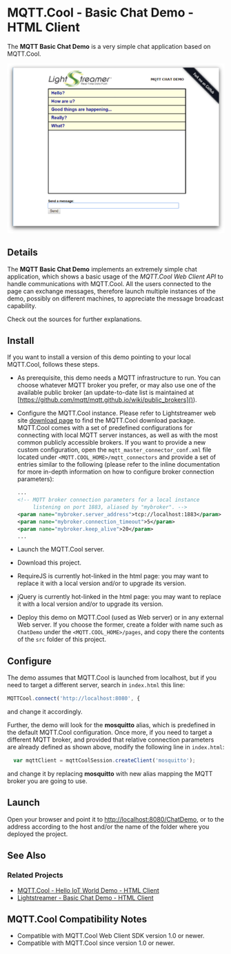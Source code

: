 # MQTT.Cool - Basic Chat Demo - HTML Client

The **MQTT Basic Chat Demo** is a very simple chat application based on
MQTT.Cool.

![screenshot](screen-large.png)

## Details

The **MQTT Basic Chat Demo** implements an extremely simple chat application,
which shows a basic usage of the *MQTT.Cool Web Client API* to handle
communications with MQTT.Cool. All the users connected to the page can exchange
messages, therefore launch multiple instances of the demo, possibly on different
machines, to appreciate the message broadcast capability.

Check out the sources for further explanations.

## Install

If you want to install a version of this demo pointing to your local MQTT.Cool,
follows these steps.

* As prerequisite, this demo needs a MQTT infrastructure to run. You can choose
whatever MQTT broker you prefer, or may also use one of the available public
broker (an update-to-date list is maintained at
[https://github.com/mqtt/mqtt.github.io/wiki/public_brokers]()).
* Configure the MQTT.Cool instance. Please refer to Lightstreamer
web site [download page](http://download.lightstreamer.com/) to find the
MQTT.Cool download package. MQTT.Cool comes with a set of predefined
configurations for connecting with local MQTT server instances, as well as with
the most common publicly accessible brokers. If you want to provide a new custom
configuration, open the `mqtt_master_connector_conf.xml` file located under
`<MQTT.COOL_HOME>/mqtt_connectors` and provide a set of entries similar to
the following (please refer to the inline documentation for more in-depth
information on how to configure broker connection parameters):

  ```xml
  ...
  <!-- MQTT broker connection parameters for a local instance
       listening on port 1883, aliased by "mybroker". -->
  <param name="mybroker.server_address">tcp://localhost:1883</param>
  <param name="mybroker.connection_timeout">5</param>
  <param name="mybroker.keep_alive">20</param>
  ...
  ```

* Launch the MQTT.Cool server.
* Download this project.
* RequireJS is currently hot-linked in the html page: you may want to replace it
with a local version and/or to upgrade its version.
* jQuery is currently hot-linked in the html page: you may want to replace it
with a local version and/or to upgrade its version.
* Deploy this demo on MQTT.Cool (used as Web server) or in any external Web
server. If you choose the former, create a folder with name such as
`ChatDemo` under the `<MQTT.COOL_HOME>/pages`, and copy there the contents
of the `src` folder of this project.

## Configure
The demo assumes that MQTT.Cool is launched from localhost, but if you need to
target a different server, search in `index.html` this line:
```js
MQTTCool.connect('http://localhost:8080', {
```
and change it accordingly.

Further, the demo will look for the **mosquitto** alias, which is predefined in
the default MQTT.Cool configuration. Once more, if you need to target a
different MQTT broker, and provided that relative connection parameters are
already defined as shown above, modify the following line in `index.html`:

```js
  var mqttClient = mqttCoolSession.createClient('mosquitto');
```
and change it by replacing **mosquitto** with new alias mapping the MQTT broker
you are going to use.

## Launch
Open your browser and point it to [http://localhost:8080/ChatDemo](), or to
the address according to the host and/or the name of the folder where you
deployed the project.

## See Also

### Related Projects

* [MQTT.Cool - Hello IoT World Demo - HTML Client](https://github.com/Lightstreamer/MQTT.Cool-example-Hello_IoT_World-client-javascript)
* [Lightstreamer - Basic Chat Demo - HTML Client](https://github.com/Lightstreamer/Lightstreamer-example-chat-client-javascript)

## MQTT.Cool Compatibility Notes

* Compatible with MQTT.Cool Web Client SDK version 1.0 or
newer.
* Compatible with MQTT.Cool since version 1.0 or newer.
